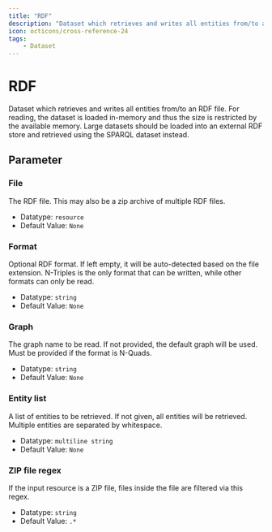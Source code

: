 ```yaml
---
title: "RDF"
description: "Dataset which retrieves and writes all entities from/to an RDF file. For reading, the dataset is loaded in-memory and thus the size is restricted by the available memory. Large datasets should be loaded into an external RDF store and retrieved using the SPARQL dataset instead."
icon: octicons/cross-reference-24
tags: 
    - Dataset
---
```

# RDF
<!-- This file was generated - DO NOT CHANGE IT MANUALLY -->



Dataset which retrieves and writes all entities from/to an RDF file. For reading, the dataset is loaded in-memory and thus the size is restricted by the available memory. Large datasets should be loaded into an external RDF store and retrieved using the SPARQL dataset instead.

## Parameter

### File

The RDF file. This may also be a zip archive of multiple RDF files.

- Datatype: `resource`
- Default Value: `None`



### Format

Optional RDF format. If left empty, it will be auto-detected based on the file extension. N-Triples is the only format that can be written, while other formats can only be read.

- Datatype: `string`
- Default Value: `None`



### Graph

The graph name to be read. If not provided, the default graph will be used. Must be provided if the format is N-Quads.

- Datatype: `string`
- Default Value: `None`



### Entity list

A list of entities to be retrieved. If not given, all entities will be retrieved. Multiple entities are separated by whitespace.

- Datatype: `multiline string`
- Default Value: `None`



### ZIP file regex

If the input resource is a ZIP file, files inside the file are filtered via this regex.

- Datatype: `string`
- Default Value: `.*`



